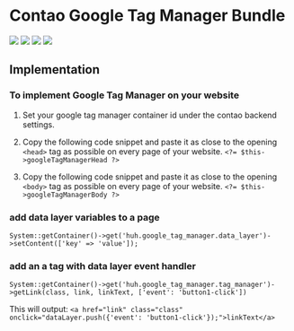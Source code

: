 # Contao Google Tag Manager Bundle

![](https://img.shields.io/packagist/v/heimrichhannot/contao-google-tag-manager-bundle.svg)
![](https://img.shields.io/packagist/dt/heimrichhannot/contao-google-tag-manager-bundle.svg)
[![](https://img.shields.io/travis/heimrichhannot/contao-google-tag-manager-bundle/master.svg)](https://travis-ci.org/heimrichhannot/contao-google-tag-manager-bundle/)
[![](https://img.shields.io/coveralls/heimrichhannot/contao-google-tag-manager-bundle/master.svg)](https://coveralls.io/github/heimrichhannot/contao-google-tag-manager-bundle)

## Implementation

### To implement Google Tag Manager on your website

1. Set your google tag manager container id under the contao backend settings.

2. Copy the following code snippet and paste it as close to the opening `<head>` tag as possible on every page of your website.
`<?= $this->googleTagManagerHead ?>`

3. Copy the following code snippet and paste it as close to the opening `<body>` tag as possible on every page of your website.
`<?= $this->googleTagManagerBody ?>`

### add data layer variables to a page

`System::getContainer()->get('huh.google_tag_manager.data_layer')->setContent(['key' => 'value']);`

### add an a tag with data layer event handler

`System::getContainer()->get('huh.google_tag_manager.tag_manager')->getLink(class, link, linkText, ['event': 'button1-click'])`

This will output: `<a href="link" class="class" onclick="dataLayer.push({'event': 'button1-click'});">linkText</a>`